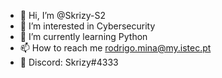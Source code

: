 - 👋 Hi, I’m @Skrizy-S2
- 👀 I’m interested in Cybersecurity
- 🌱 I’m currently learning Python
- 📫 How to reach me rodrigo.mina@my.istec.pt
- 💜 Discord: Skrizy#4333
